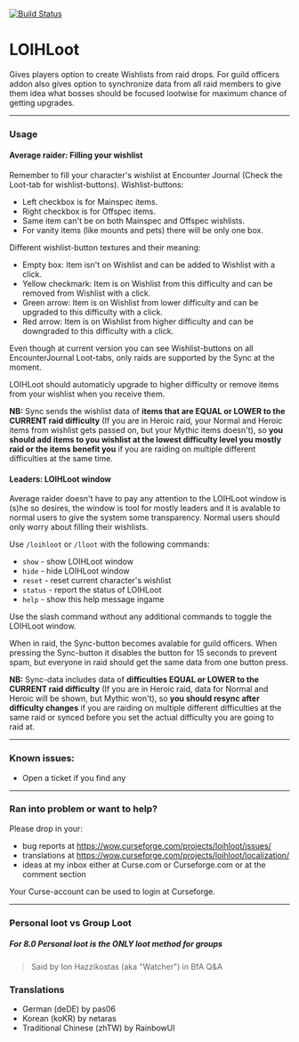 [![Build Status](https://travis-ci.com/ahakola/LOIHLoot.svg?branch=master)](https://travis-ci.com/ahakola/LOIHLoot)

# LOIHLoot

Gives players option to create Wishlists from raid drops. For guild officers addon also gives option to synchronize data from all raid members to give them idea what bosses should be focused lootwise for maximum chance of getting upgrades.

---

### Usage
#### Average raider: Filling your wishlist

Remember to fill your character's wishlist at Encounter Journal (Check the Loot-tab for wishlist-buttons). Wishlist-buttons:

* Left checkbox is for Mainspec items.
* Right checkbox is for Offspec items.
* Same item can't be on both Mainspec and Offspec wishlists.
* For vanity items (like mounts and pets) there will be only one box.

Different wishlist-button textures and their meaning:

* Empty box: Item isn't on Wishlist and can be added to Wishlist with a click.
* Yellow checkmark: Item is on Wishlist from this difficulty and can be removed from Wishlist with a click.
* Green arrow: Item is on Wishlist from lower difficulty and can be upgraded to this difficulty with a click.
* Red arrow: Item is on Wishlist from higher difficulty and can be downgraded to this difficulty with a click.

Even though at current version you can see Wishlist-buttons on all EncounterJournal Loot-tabs, only raids are supported by the Sync at the moment.

LOIHLoot should automaticly upgrade to higher difficulty or remove items from your wishlist when you receive them.

**NB:** Sync sends the wishlist data of **items that are EQUAL or LOWER to the CURRENT raid difficulty** (If you are in Heroic raid, your Normal and Heroic items from wishlist gets passed on, but your Mythic items doesn't), so **you should add items to you wishlist at the lowest difficulty level you mostly raid or the items benefit you** if you are raiding on multiple different difficulties at the same time.

#### Leaders: LOIHLoot window

Average raider doesn't have to pay any attention to the LOIHLoot window is (s)he so desires, the window is tool for mostly leaders and it is avalable to normal users to give the system some transparency. Normal users should only worry about filling their wishlists.

Use `/loihloot` or `/lloot` with the following commands:

* `show` - show LOIHLoot window
* `hide` - hide LOIHLoot window
* `reset` - reset current character's wishlist
* `status` - report the status of LOIHLoot
* `help` - show this help message ingame

Use the slash command without any additional commands to toggle the LOIHLoot window.

When in raid, the Sync-button becomes avalable for guild officers. When pressing the Sync-button it disables the button for 15 seconds to prevent spam, but everyone in raid should get the same data from one button press.

**NB:** Sync-data includes data of **difficulties EQUAL or LOWER to the CURRENT raid difficulty** (If you are in Heroic raid, data for Normal and Heroic will be shown, but Mythic won't), so **you should resync after difficulty changes** if you are raiding on multiple different difficulties at the same raid or synced before you set the actual difficulty you are going to raid at.

---

### Known issues:

* Open a ticket if you find any

---

### Ran into problem or want to help?

Please drop in your:

* bug reports at https://wow.curseforge.com/projects/loihloot/issues/
* translations at https://wow.curseforge.com/projects/loihloot/localization/
* ideas at my inbox either at Curse.com or Curseforge.com or at the comment section

Your Curse-account can be used to login at Curseforge.

---

### Personal loot vs Group Loot
##### For 8.0 Personal loot is the ONLY loot method for groups
> Said by Ion Hazzikostas (aka "Watcher") in BfA Q&A

### Translations

- German (deDE) by pas06
- Korean (koKR) by netaras
- Traditional Chinese (zhTW) by RainbowUI
